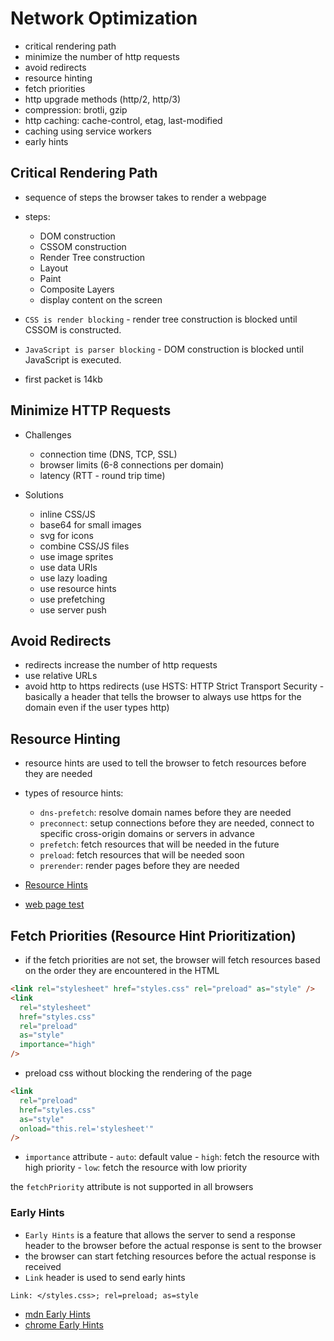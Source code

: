 # Network Optimization

- critical rendering path
- minimize the number of http requests
- avoid redirects
- resource hinting
- fetch priorities
- http upgrade methods (http/2, http/3)
- compression: brotli, gzip
- http caching: cache-control, etag, last-modified
- caching using service workers
- early hints

## Critical Rendering Path

- sequence of steps the browser takes to render a webpage
- steps:

  - DOM construction
  - CSSOM construction
  - Render Tree construction
  - Layout
  - Paint
  - Composite Layers
  - display content on the screen

- `CSS is render blocking` - render tree construction is blocked until CSSOM is constructed.
- `JavaScript is parser blocking` - DOM construction is blocked until JavaScript is executed.
- first packet is 14kb

## Minimize HTTP Requests

- Challenges

  - connection time (DNS, TCP, SSL)
  - browser limits (6-8 connections per domain)
  - latency (RTT - round trip time)

- Solutions
  - inline CSS/JS
  - base64 for small images
  - svg for icons
  - combine CSS/JS files
  - use image sprites
  - use data URIs
  - use lazy loading
  - use resource hints
  - use prefetching
  - use server push

## Avoid Redirects

- redirects increase the number of http requests
- use relative URLs
- avoid http to https redirects (use HSTS: HTTP Strict Transport Security - basically a header that tells the browser to always use https for the domain even if the user types http)

## Resource Hinting

- resource hints are used to tell the browser to fetch resources before they are needed
- types of resource hints:

  - `dns-prefetch`: resolve domain names before they are needed
  - `preconnect`: setup connections before they are needed, connect to specific cross-origin domains or servers in advance
  - `prefetch`: fetch resources that will be needed in the future
  - `preload`: fetch resources that will be needed soon
  - `prerender`: render pages before they are needed

- [Resource Hints](https://developer.mozilla.org/en-US/docs/Web/HTML/Preloading_content)
- [web page test](https://learn-performance-resource-hints.glitch.me/1)

## Fetch Priorities (Resource Hint Prioritization)

- if the fetch priorities are not set, the browser will fetch resources based on the order they are encountered in the HTML

```html
<link rel="stylesheet" href="styles.css" rel="preload" as="style" />
<link
  rel="stylesheet"
  href="styles.css"
  rel="preload"
  as="style"
  importance="high"
/>
```

- preload css without blocking the rendering of the page

```html
<link
  rel="preload"
  href="styles.css"
  as="style"
  onload="this.rel='stylesheet'"
/>
```

- `importance` attribute - `auto`: default value - `high`: fetch the resource with high priority - `low`: fetch the resource with low priority

the `fetchPriority` attribute is not supported in all browsers

### Early Hints

- `Early Hints` is a feature that allows the server to send a response header to the browser before the actual response is sent to the browser
- the browser can start fetching resources before the actual response is received
- `Link` header is used to send early hints

```http
Link: </styles.css>; rel=preload; as=style
```

- [mdn Early Hints](https://developer.mozilla.org/en-US/docs/Web/HTTP/Status/103)
- [chrome Early Hints](https://developer.chrome.com/docs/web-platform/early-hints)
